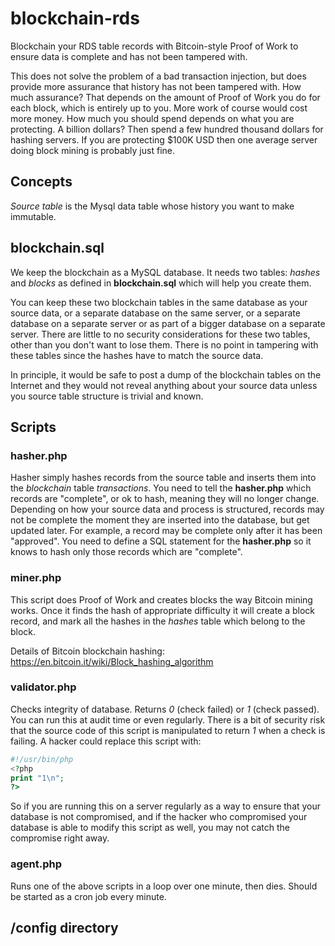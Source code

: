 # blockchain-rds
Blockchain your RDS table records with Bitcoin-style Proof of Work to ensure data is complete and has not been tampered with. 

This does not solve the problem of a bad transaction injection, but does provide more assurance that history has not been tampered with.  How much assurance?  That depends on the amount of Proof of Work you do for each block, which is entirely up to you.  More work of course would cost more money.  How much you should spend depends on what you are protecting.  A billion dollars?  Then spend a few hundred thousand dollars for hashing servers.  If you are protecting $100K USD then one average  server doing block mining is probably just fine.


## Concepts
*Source table* is the Mysql data table whose history you want to make immutable.


## blockchain.sql
We keep the blockchain as a MySQL database.  It needs two tables: *hashes* and *blocks* as defined in **blockchain.sql** which will help you create them. 

You can keep these two blockchain tables in the same database as your source data, or a separate database on the same server, or a separate database on a separate server or as part of a bigger database on a separate server.  There are little to no security considerations for these two tables, other than you don't want to lose them.  There is no point in tampering with these tables since the hashes have to match the source data.

In principle, it would be safe to post a dump of the blockchain tables on the Internet and they would not reveal anything about your source data unless you source table structure is trivial and known.


## Scripts

### hasher.php
Hasher simply hashes records from the source table and inserts them into the *blockchain* table *transactions*.  You need to tell the **hasher.php** which records are "complete", or ok to hash, meaning they will no longer change.  Depending on how your source data and process is structured, records may not be complete the moment they are inserted into the database, but get updated later.  For example, a record may be complete only after it has been "approved".  You need to define a SQL statement for the **hasher.php** so it knows to hash only those records which are "complete".

### miner.php
This script does Proof of Work and creates blocks the way Bitcoin mining works.  Once it finds the hash of appropriate difficulty it will create a block record, and mark all the hashes in the *hashes* table which belong to the block.

Details of Bitcoin blockchain hashing: https://en.bitcoin.it/wiki/Block_hashing_algorithm


### validator.php
Checks integrity of database.  Returns *0* (check failed) or *1* (check passed).  You can run this at audit time or even regularly.  There is a bit of security risk that the source code of this script is manipulated to return *1* when a check is failing.  A hacker could replace this script with:

```php
#!/usr/bin/php
<?php
print "1\n";
?>
```

So if you are running this on a server regularly as a way to ensure that your database is not compromised, and if the hacker who compromised your database is able to modify this script as well, you may not catch the compromise right away.


### agent.php
Runs one of the above scripts in a loop over one minute, then dies.  Should be started as a cron job every minute.


## /config directory

